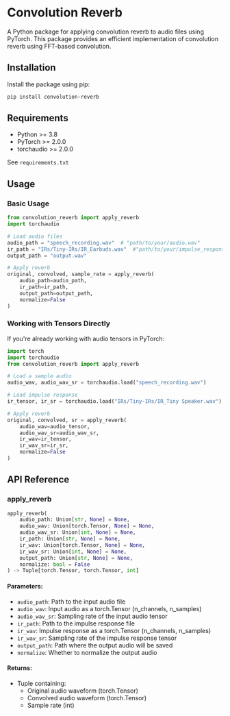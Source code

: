 # Convolution Reverb

A Python package for applying convolution reverb to audio files using PyTorch. This package provides an efficient implementation of convolution reverb using FFT-based convolution.

## Installation

Install the package using pip:

```bash
pip install convolution-reverb
```


## Requirements

- Python >= 3.8
- PyTorch >= 2.0.0
- torchaudio >= 2.0.0

See `requirements.txt`

## Usage

### Basic Usage

```python
from convolution_reverb import apply_reverb
import torchaudio

# Load audio files
audio_path = "speech_recording.wav"  # "path/to/your/audio.wav"
ir_path = "IRs/Tiny-IRs/IR_Earbuds.wav"  #"path/to/your/impulse_response.wav"
output_path = "output.wav"

# Apply reverb
original, convolved, sample_rate = apply_reverb(
    audio_path=audio_path,
    ir_path=ir_path,
    output_path=output_path,
    normalize=False
)
```

### Working with Tensors Directly

If you're already working with audio tensors in PyTorch:

```python
import torch
import torchaudio
from convolution_reverb import apply_reverb

# Load a sample audio
audio_wav, audio_wav_sr = torchaudio.load("speech_recording.wav")

# Load impulse response
ir_tensor, ir_sr = torchaudio.load("IRs/Tiny-IRs/IR_Tiny Speaker.wav")

# Apply reverb
original, convolved, sr = apply_reverb(
    audio_wav=audio_tensor,
    audio_wav_sr=audio_wav_sr,
    ir_wav=ir_tensor,
    ir_wav_sr=ir_sr,
    normalize=False
)
```

## API Reference

### apply_reverb

```python
apply_reverb(
    audio_path: Union[str, None] = None,
    audio_wav: Union[torch.Tensor, None] = None,
    audio_wav_sr: Union[int, None] = None,
    ir_path: Union[str, None] = None,
    ir_wav: Union[torch.Tensor, None] = None,
    ir_wav_sr: Union[int, None] = None,
    output_path: Union[str, None] = None,
    normalize: bool = False
) -> Tuple[torch.Tensor, torch.Tensor, int]
```

#### Parameters:
- `audio_path`: Path to the input audio file
- `audio_wav`: Input audio as a torch.Tensor (n_channels, n_samples)
- `audio_wav_sr`: Sampling rate of the input audio tensor
- `ir_path`: Path to the impulse response file
- `ir_wav`: Impulse response as a torch.Tensor (n_channels, n_samples)
- `ir_wav_sr`: Sampling rate of the impulse response tensor
- `output_path`: Path where the output audio will be saved
- `normalize`: Whether to normalize the output audio

#### Returns:
- Tuple containing:
  - Original audio waveform (torch.Tensor)
  - Convolved audio waveform (torch.Tensor)
  - Sample rate (int)


